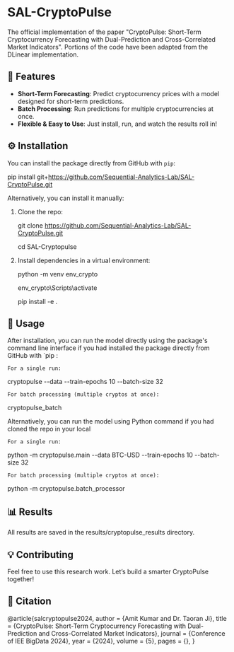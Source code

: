 # SAL-CryptoPulse

The official implementation of the paper "CryptoPulse: Short-Term Cryptocurrency Forecasting with Dual-Prediction and Cross-Correlated Market Indicators". Portions of the code have been adapted from the DLinear implementation.

## 🚀 Features

- **Short-Term Forecasting**: Predict cryptocurrency prices with a model designed for short-term predictions.
- **Batch Processing**: Run predictions for multiple cryptocurrencies at once.
- **Flexible & Easy to Use**: Just install, run, and watch the results roll in!

## ⚙️ Installation

You can install the package directly from GitHub with `pip`:

pip install git+https://github.com/Sequential-Analytics-Lab/SAL-CryptoPulse.git

Alternatively, you can install it manually:

1. Clone the repo:

    git clone https://github.com/Sequential-Analytics-Lab/SAL-CryptoPulse.git

    cd SAL-Cryptopulse

2. Install dependencies in a virtual environment:

    python -m venv env_crypto

    env_crypto\Scripts\activate

    pip install -e .

## 🎯 Usage

After installation, you can run the model directly using the package's command line interface if you had installed the package directly from GitHub with `pip :

    For a single run:
cryptopulse --data <crypto-ticker-symbol> --train-epochs 10 --batch-size 32

    For batch processing (multiple cryptos at once):
cryptopulse_batch

Alternatively, you can run the model using Python command if you had cloned the repo in your local

    For a single run:
python -m cryptopulse.main --data BTC-USD --train-epochs 10 --batch-size 32

    For batch processing (multiple cryptos at once):
python -m cryptopulse.batch_processor

## 📊 Results

All results are saved in the results/cryptopulse_results directory.

## 💡 Contributing

Feel free to use this research work. Let’s build a smarter CryptoPulse together!

## 📝 Citation

@article{salcryptopulse2024,
author = {Amit Kumar and Dr. Taoran Ji},
title = {CryptoPulse: Short-Term Cryptocurrency Forecasting with Dual-Prediction and Cross-Correlated Market Indicators},
journal = {Conference of IEE BigData 2024},
year = {2024},
volume = {5},
pages = {},
}
